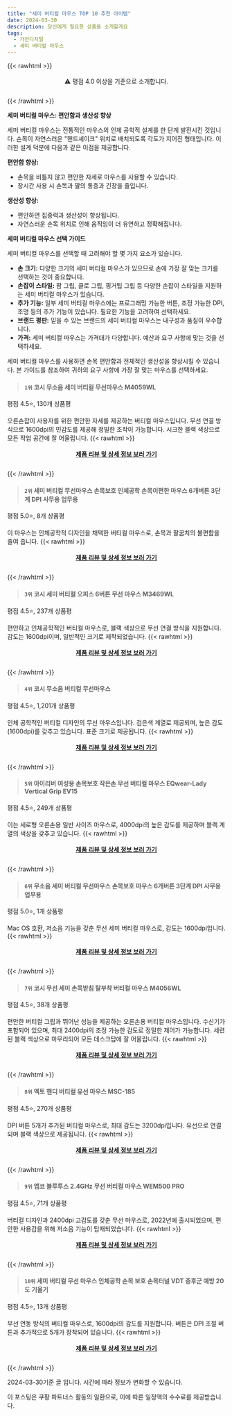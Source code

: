 ```yaml
---
title: "세미 버티컬 마우스 TOP 10 추천 아이템"
date: 2024-03-30
description: 당신에게 필요한 상품을 소개할게요
tags:
  - 가전디지털
  - 세미 버티컬 마우스
---
```

{{< rawhtml >}}<div class="toc" style="text-align: center; height: 50px; line-height: 2;">  <p>⚠️ 평점 4.0 이상을 기준으로 소개합니다.<br></p></div> {{< /rawhtml >}}

**세미 버티컬 마우스: 편안함과 생산성 향상**

세미 버티컬 마우스는 전통적인 마우스의 인체 공학적 설계를 한 단계 발전시킨 것입니다. 손목이 자연스러운 "핸드셰이크" 위치로 배치되도록 각도가 지어진 형태입니다. 이러한 설계 덕분에 다음과 같은 이점을 제공합니다.

**편안함 향상:**
* 손목을 비틀지 않고 편안한 자세로 마우스를 사용할 수 있습니다.
* 장시간 사용 시 손목과 팔의 통증과 긴장을 줄입니다.

**생산성 향상:**
* 편안하면 집중력과 생산성이 향상됩니다.
* 자연스러운 손목 위치로 인해 움직임이 더 유연하고 정확해집니다.

**세미 버티컬 마우스 선택 가이드**

세미 버티컬 마우스를 선택할 때 고려해야 할 몇 가지 요소가 있습니다.

* **손 크기:** 다양한 크기의 세미 버티컬 마우스가 있으므로 손에 가장 잘 맞는 크기를 선택하는 것이 중요합니다.
* **손잡이 스타일:** 팜 그립, 클로 그립, 핑거팁 그립 등 다양한 손잡이 스타일을 지원하는 세미 버티컬 마우스가 있습니다.
* **추가 기능:** 일부 세미 버티컬 마우스에는 프로그래밍 가능한 버튼, 조정 가능한 DPI, 조명 등의 추가 기능이 있습니다. 필요한 기능을 고려하여 선택하세요.
* **브랜드 평판:** 믿을 수 있는 브랜드의 세미 버티컬 마우스는 내구성과 품질이 우수합니다.
* **가격:** 세미 버티컬 마우스는 가격대가 다양합니다. 예산과 요구 사항에 맞는 것을 선택하세요.

세미 버티컬 마우스를 사용하면 손목 편안함과 전체적인 생산성을 향상시킬 수 있습니다. 본 가이드를 참조하여 귀하의 요구 사항에 가장 잘 맞는 마우스를 선택하세요.


>#### `1위` 코시  무소음 세미 버티컬 무선마우스 M4059WL
평점 4.5⭐, 130개 상품평

오른손잡이 사용자를 위한 편안한 자세를 제공하는 버티컬 마우스입니다. 무선 연결 방식으로 1600dpi의 민감도를 제공해 정밀한 조작이 가능합니다. 시크한 블랙 색상으로 모든 작업 공간에 잘 어울립니다.
{{< rawhtml >}}<div class="toc" style="text-align: center; height: 50px; line-height: 2;"><p><b><a href="https://link.coupang.com/re/AFFSDP?lptag=AF5033054&pageKey=7193330043&itemId=18166924555&vendorItemId=85316483758&traceid=V0-153-f4574f8444354cef&requestid=20240330153314675232207508&token=31850B%7CGM">제품 리뷰 및 상세 정보 보러 가기</a></b><br></p> </div>{{< /rawhtml >}}

>#### `2위` 세미 버티컬 무선마우스 손목보호 인체공학 손목이편한 마우스 6개버튼 3단계 DPI 사무용 업무용
평점 5.0⭐, 8개 상품평

이 마우스는 인체공학적 디자인을 채택한 버티컬 마우스로, 손목과 팔꿈치의 불편함을 줄여 줍니다.
{{< rawhtml >}}<div class="toc" style="text-align: center; height: 50px; line-height: 2;"><p><b><a href="https://link.coupang.com/re/AFFSDP?lptag=AF5033054&pageKey=7378126570&itemId=19047448340&vendorItemId=86170715921&traceid=V0-153-a5084a49d5441c6c&requestid=20240330153314675232207508&token=31850B%7CGM">제품 리뷰 및 상세 정보 보러 가기</a></b><br></p> </div>{{< /rawhtml >}}

>#### `3위` 코시 세미 버티컬 오피스 6버튼 무선 마우스 M3469WL
평점 4.5⭐, 237개 상품평

편안하고 인체공학적인 버티컬 마우스로, 블랙 색상으로 무선 연결 방식을 지원합니다. 감도는 1600dpi이며, 일반적인 크기로 제작되었습니다.
{{< rawhtml >}}<div class="toc" style="text-align: center; height: 50px; line-height: 2;"><p><b><a href="https://link.coupang.com/re/AFFSDP?lptag=AF5033054&pageKey=1318457438&itemId=2338439501&vendorItemId=70335052961&traceid=V0-153-721de5bf22cd5cc9&requestid=20240330153314675232207508&token=31850B%7CGM">제품 리뷰 및 상세 정보 보러 가기</a></b><br></p> </div>{{< /rawhtml >}}

>#### `4위` 코시 무소음 버티컬 무선마우스
평점 4.5⭐, 1,201개 상품평

인체 공학적인 버티컬 디자인의 무선 마우스입니다. 검은색 계열로 제공되며, 높은 감도(1600dpi)를 갖추고 있습니다. 표준 크기로 제공됩니다.
{{< rawhtml >}}<div class="toc" style="text-align: center; height: 50px; line-height: 2;"><p><b><a href="https://link.coupang.com/re/AFFSDP?lptag=AF5033054&pageKey=5001481074&itemId=6686136608&vendorItemId=73979826014&traceid=V0-153-6610ca2244e232a0&requestid=20240330153314675232207508&token=31850B%7CGM">제품 리뷰 및 상세 정보 보러 가기</a></b><br></p> </div>{{< /rawhtml >}}

>#### `5위` 아이리버 여성용 손목보호 작은손 무선 버티컬 마우스 EQwear-Lady Vertical Grip EV15
평점 4.5⭐, 249개 상품평

이는 세로형 오른손용 일반 사이즈 마우스로, 4000dpi의 높은 감도를 제공하며 블랙 계열의 색상을 갖추고 있습니다.
{{< rawhtml >}}<div class="toc" style="text-align: center; height: 50px; line-height: 2;"><p><b><a href="https://link.coupang.com/re/AFFSDP?lptag=AF5033054&pageKey=7660700497&itemId=20408585063&vendorItemId=87614841462&traceid=V0-153-5d1c7e50292af06c&requestid=20240330153314675232207508&token=31850B%7CGM">제품 리뷰 및 상세 정보 보러 가기</a></b><br></p> </div>{{< /rawhtml >}}

>#### `6위` 무소음 세미 버티컬 무선마우스 손목보호 마우스 6개버튼 3단계 DPI 사무용 업무용
평점 5.0⭐, 1개 상품평

Mac OS 호환, 저소음 기능을 갖춘 무선 세미 버티컬 마우스로, 감도는 1600dpi입니다.
{{< rawhtml >}}<div class="toc" style="text-align: center; height: 50px; line-height: 2;"><p><b><a href="https://link.coupang.com/re/AFFSDP?lptag=AF5033054&pageKey=7318968724&itemId=18767372485&vendorItemId=85963540770&traceid=V0-153-0b8f00c7d6787c5e&requestid=20240330153314675232207508&token=31850B%7CGM">제품 리뷰 및 상세 정보 보러 가기</a></b><br></p> </div>{{< /rawhtml >}}

>#### `7위` 코시 무선 세미 손목받침 탈부착 버티컬 마우스 M4056WL
평점 4.5⭐, 38개 상품평

편안한 버티컬 그립과 뛰어난 성능을 제공하는 오른손용 버티컬 마우스입니다. 수신기가 포함되어 있으며, 최대 2400dpi의 조정 가능한 감도로 정밀한 제어가 가능합니다. 세련된 블랙 색상으로 마무리되어 모든 데스크탑에 잘 어울립니다.
{{< rawhtml >}}<div class="toc" style="text-align: center; height: 50px; line-height: 2;"><p><b><a href="https://link.coupang.com/re/AFFSDP?lptag=AF5033054&pageKey=7164100762&itemId=18035298960&vendorItemId=87588410684&traceid=V0-153-ff118230b8b03447&requestid=20240330153314675232207508&token=31850B%7CGM">제품 리뷰 및 상세 정보 보러 가기</a></b><br></p> </div>{{< /rawhtml >}}

>#### `8위` 엑토 핸디 버티컬 유선 마우스 MSC-185
평점 4.5⭐, 270개 상품평

DPI 버튼 5개가 추가된 버티컬 마우스로, 최대 감도는 3200dpi입니다. 유선으로 연결되며 블랙 색상으로 제공됩니다.
{{< rawhtml >}}<div class="toc" style="text-align: center; height: 50px; line-height: 2;"><p><b><a href="https://link.coupang.com/re/AFFSDP?lptag=AF5033054&pageKey=51829142&itemId=183408057&vendorItemId=3436765519&traceid=V0-153-81fa1f0142e32dc7&requestid=20240330153314675232207508&token=31850B%7CGM">제품 리뷰 및 상세 정보 보러 가기</a></b><br></p> </div>{{< /rawhtml >}}

>#### `9위` 앱코 블루투스 2.4GHz 무선 버티컬 마우스 WEM500 PRO
평점 4.5⭐, 71개 상품평

버티컬 디자인과 2400dpi 고감도를 갖춘 무선 마우스로, 2022년에 출시되었으며, 편안한 사용감을 위해 저소음 기능이 탑재되었습니다.
{{< rawhtml >}}<div class="toc" style="text-align: center; height: 50px; line-height: 2;"><p><b><a href="https://link.coupang.com/re/AFFSDP?lptag=AF5033054&pageKey=6394340984&itemId=13645992202&vendorItemId=80898618231&traceid=V0-153-261e7fd7a7746dee&requestid=20240330153314675232207508&token=31850B%7CGM">제품 리뷰 및 상세 정보 보러 가기</a></b><br></p> </div>{{< /rawhtml >}}

>#### `10위` 세미 버티컬 무선 마우스 인체공학 손목 보호 손목터널 VDT 증후군 예방 20도 기울기
평점 4.5⭐, 13개 상품평

무선 연동 방식의 버티컬 마우스로, 1600dpi의 감도를 지원합니다. 버튼은 DPI 조절 버튼과 추가적으로 5개가 장착되어 있습니다.
{{< rawhtml >}}<div class="toc" style="text-align: center; height: 50px; line-height: 2;"><p><b><a href="https://link.coupang.com/re/AFFSDP?lptag=AF5033054&pageKey=4565618030&itemId=5568958061&vendorItemId=78470573253&traceid=V0-153-c8e18f8f933efa40&requestid=20240330153314675232207508&token=31850B%7CGM">제품 리뷰 및 상세 정보 보러 가기</a></b><br></p> </div>{{< /rawhtml >}}


2024-03-30기준 글 입니다.
시간에 따라 정보가 변화할 수 있습니다.

이 포스팅은 쿠팡 파트너스 활동의 일환으로, 이에 따른 일정액의 수수료를 제공받습니다.
